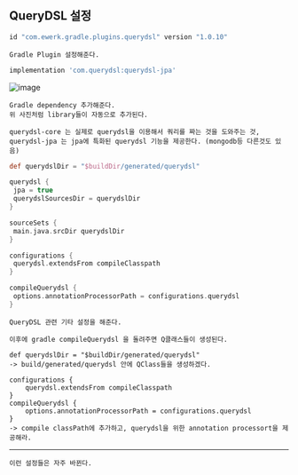 ## QueryDSL 설정

```groovy
id "com.ewerk.gradle.plugins.querydsl" version "1.0.10"
```

    Gradle Plugin 설정해준다.

```groovy
implementation 'com.querydsl:querydsl-jpa'
```

![image](https://user-images.githubusercontent.com/19279163/133209339-1528892b-ae4f-4b3f-a1a0-8cdbb3fe23d9.png)

    Gradle dependency 추가해준다.
    위 사진처럼 library들이 자동으로 추가된다.

    querydsl-core 는 실제로 querydsl을 이용해서 쿼리를 짜는 것을 도와주는 것,
    querydsl-jpa 는 jpa에 특화된 querydsl 기능을 제공한다. (mongodb등 다른것도 있음)

```groovy
def querydslDir = "$buildDir/generated/querydsl"

querydsl {
 jpa = true
 querydslSourcesDir = querydslDir
}

sourceSets {
 main.java.srcDir querydslDir
}

configurations {
 querydsl.extendsFrom compileClasspath
}

compileQuerydsl {
 options.annotationProcessorPath = configurations.querydsl
}
```

    QueryDSL 관련 기타 설정을 해준다.

    이후에 gradle compileQuerydsl 을 돌려주면 Q클래스들이 생성된다. 

    def querydslDir = "$buildDir/generated/querydsl"
    -> build/generated/querydsl 안에 QClass들을 생성하겠다.

    configurations {
        querydsl.extendsFrom compileClasspath
    }
    compileQuerydsl {
        options.annotationProcessorPath = configurations.querydsl
    }
    -> compile classPath에 추가하고, querydsl을 위한 annotation processort을 제공해라.

---

    이런 설정들은 자주 바뀐다.